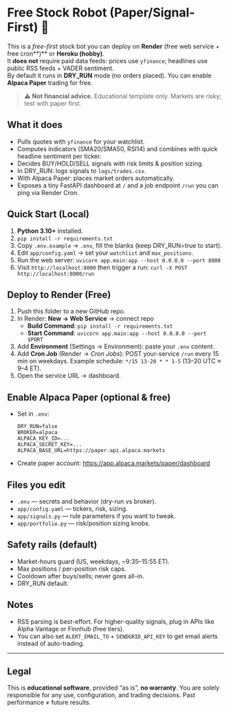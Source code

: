 # Free Stock Robot (Paper/Signal-First) 🚀

This is a *free-first* stock bot you can deploy on **Render** (free web service + free cron**)** or **Heroku (hobby)**.  
It **does not** require paid data feeds: prices use `yfinance`; headlines use public RSS feeds + VADER sentiment.  
By default it runs in **DRY_RUN** mode (no orders placed). You can enable **Alpaca Paper** trading for free.

> ⚠️ **Not financial advice.** Educational template only. Markets are risky; test with paper first.

## What it does
- Pulls quotes with `yfinance` for your watchlist.
- Computes indicators (SMA20/SMA50, RSI14) and combines with quick headline sentiment per ticker.
- Decides BUY/HOLD/SELL signals with risk limits & position sizing.
- In DRY_RUN: logs signals to `logs/trades.csv`.  
- With Alpaca Paper: places market orders automatically.
- Exposes a tiny FastAPI dashboard at `/` and a job endpoint `/run` you can ping via Render Cron.

## Quick Start (Local)
1. **Python 3.10+** installed.
2. `pip install -r requirements.txt`
3. Copy `.env.example` → `.env`, fill the blanks (keep DRY_RUN=true to start).
4. Edit `app/config.yaml` → set your `watchlist` and `max_positions`.
5. Run the web server: `uvicorn app.main:app --host 0.0.0.0 --port 8000`
6. Visit `http://localhost:8000` then trigger a run: `curl -X POST http://localhost:8000/run`

## Deploy to Render (Free)
1. Push this folder to a new GitHub repo.
2. In Render: **New → Web Service** → connect repo
   - **Build Command**: `pip install -r requirements.txt`
   - **Start Command**: `uvicorn app.main:app --host 0.0.0.0 --port $PORT`
3. Add **Environment** (Settings → Environment): paste your `.env` content.
4. Add **Cron Job** (Render → *Cron Jobs*): POST your-service `/run` every 15 min on weekdays.
   Example schedule: `*/15 13-20 * * 1-5` (13–20 UTC ≈ 9–4 ET).
5. Open the service URL → dashboard.

## Enable Alpaca Paper (optional & free)
- Set in `.env`:
  ```env
  DRY_RUN=false
  BROKER=alpaca
  ALPACA_KEY_ID=...
  ALPACA_SECRET_KEY=...
  ALPACA_BASE_URL=https://paper-api.alpaca.markets
  ```
- Create paper account: https://app.alpaca.markets/paper/dashboard

## Files you edit
- `.env` — secrets and behavior (dry-run vs broker).
- `app/config.yaml` — tickers, risk, sizing.
- `app/signals.py` — rule parameters if you want to tweak.
- `app/portfolio.py` — risk/position sizing knobs.

## Safety rails (default)
- Market-hours guard (US, weekdays, ~9:35–15:55 ET).
- Max positions / per-position risk caps.
- Cooldown after buys/sells; never goes all-in.
- DRY_RUN default.

## Notes
- RSS parsing is best-effort. For higher-quality signals, plug in APIs like Alpha Vantage or Finnhub (free tiers).
- You can also set `ALERT_EMAIL_TO` + `SENDGRID_API_KEY` to get email alerts instead of auto-trading.

---

## Legal
This is **educational software**, provided “as is”, **no warranty**. You are solely responsible for any use, configuration, and trading decisions. Past performance ≠ future results.
